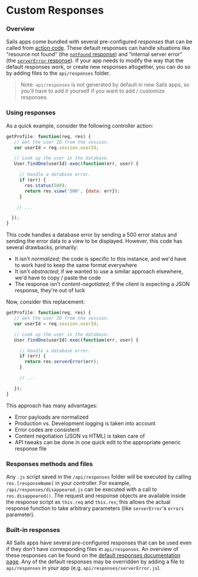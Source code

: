 # Custom Responses

### Overview

Sails apps come bundled with several pre-configured _responses_ that can be called from [action code](http://sailsjs.com/documentation/concepts/actions-and-controllers).  These default responses can handle situations like &ldquo;resource not found&rdquo; (the [`notFound` response](http://sailsjs.com/documentation/reference/response-res/res-not-found)) and &ldquo;internal server error&rdquo; (the [`serverError` response](http://sailsjs.com/documentation/reference/response-res/res-server-error)).  If your app needs to modify the way that the default responses work, or create new responses altogether, you can do so by adding files to the `api/responses` folder.

> Note: `api/responses` is not generated by default in new Sails apps, so you&rsquo;ll have to add it yourself if you want to add / customize responses.

### Using responses

As a quick example, consider the following controller action:

```javascript
getProfile: function(req, res) {
   // Get the user ID from the session.
   var userId = req.session.userId;

   // Look up the user in the database.
   User.findOne(userId).exec(function(err, user) {

     // Handle a database error.
     if (err) {
       res.status(500);
       return res.view('500', {data: err});
     }

    // ...

  });
}
```

This code handles a database error by sending a 500 error status and sending the error data to a view to be displayed.  However, this code has several drawbacks, primarily:

*  It isn't *normalized*; the code is specific to this instance, and we'd have to work hard to keep the same format everywhere
*  It isn't *abstracted*; if we wanted to use a similar approach elsewhere, we'd have to copy / paste the code
*  The response isn't *content-negotiated*; if the client is expecting a JSON response, they're out of luck

Now, consider this replacement:

```javascript
getProfile: function(req, res) {
   // Get the user ID from the session.
   var userId = req.session.userId;

   // Look up the user in the database.
   User.findOne(userId).exec(function(err, user) {

     // Handle a database error.
     if (err) {
       return res.serverError(err);
     }

     // ...

   });
}
```


This approach has many advantages:

 - Error payloads are normalized
 - Production vs. Development logging is taken into account
 - Error codes are consistent
 - Content negotiation (JSON vs HTML) is taken care of
 - API tweaks can be done in one quick edit to the appropriate generic response file

### Responses methods and files

Any `.js` script saved in the `/api/responses` folder will be executed by calling `res.[responseName]` in your controller.  For example, `/api/responses/disappeared.js` can be executed with a call to `res.disappeared()`.  The request and response objects are available inside the response script as `this.req` and `this.res`; this allows the actual response function to take arbitrary parameters (like `serverError`'s `errors` parameter).

### Built-in responses

All Sails apps have several pre-configured responses that can be used even if they don&rsquo;t have corresponding files in `api/responses`.  An overview of these responses can be found on the [default responses documentation page](http://sailsjs.com/documentation/concepts/custom-responses/default-responses).  Any of the default responses may be overridden by adding a file to `api/responses` in your app (e.g. `api/responses/serverError.js`).


<docmeta name="displayName" value="Custom responses">
